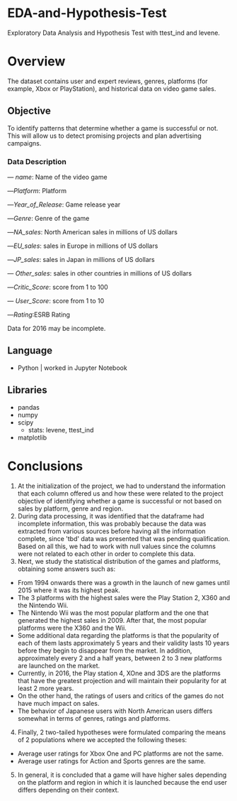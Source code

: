 # EDA-and-Hypothesis-Test
Exploratory Data Analysis and Hypothesis Test with ttest_ind and levene.

# Overview

The dataset contains user and expert reviews, genres, platforms (for example, Xbox or PlayStation), and historical data on video game sales.

## Objective

To identify patterns that determine whether a game is successful or not. This will allow us to detect promising projects and plan advertising campaigns.

### Data Description

— *name*: Name of the video game

—*Platform*: Platform

—*Year_of_Release*: Game release year

—*Genre*: Genre of the game

—*NA_sales*: North American sales in millions of US dollars

—*EU_sales*: sales in Europe in millions of US dollars

—*JP_sales*: sales in Japan in millions of US dollars

— *Other_sales*: sales in other countries in millions of US dollars

—*Critic_Score*: score from 1 to 100

— *User_Score*: score from 1 to 10

—*Rating*:ESRB Rating

Data for 2016 may be incomplete.

## Language
- Python | worked in Jupyter Notebook

## Libraries
- pandas
- numpy
- scipy
  - stats: levene, ttest_ind
- matplotlib

# Conclusions
1. At the initialization of the project, we had to understand the information that each column offered us and how these were related to the project objective of identifying whether a game is successful or not based on sales by platform, genre and region.
2. During data processing, it was identified that the dataframe had incomplete information, this was probably because the data was extracted from various sources before having all the information complete, since 'tbd' data was presented that was pending qualification. Based on all this, we had to work with null values since the columns were not related to each other in order to complete this data.
3. Next, we study the statistical distribution of the games and platforms, obtaining some answers such as:
- From 1994 onwards there was a growth in the launch of new games until 2015 where it was its highest peak.
- The 3 platforms with the highest sales were the Play Station 2, X360 and the Nintendo Wii.
- The Nintendo Wii was the most popular platform and the one that generated the highest sales in 2009. After that, the most popular platforms were the X360 and the Wii.
- Some additional data regarding the platforms is that the popularity of each of them lasts approximately 5 years and their validity lasts 10 years before they begin to disappear from the market. In addition, approximately every 2 and a half years, between 2 to 3 new platforms are launched on the market.
- Currently, in 2016, the Play station 4, XOne and 3DS are the platforms that have the greatest projection and will maintain their popularity for at least 2 more years.
- On the other hand, the ratings of users and critics of the games do not have much impact on sales.
- The behavior of Japanese users with North American users differs somewhat in terms of genres, ratings and platforms.
4. Finally, 2 two-tailed hypotheses were formulated comparing the means of 2 populations where we accepted the following theses:
- Average user ratings for Xbox One and PC platforms are not the same.
- Average user ratings for Action and Sports genres are the same.
5. In general, it is concluded that a game will have higher sales depending on the platform and region in which it is launched because the end user differs depending on their context.
